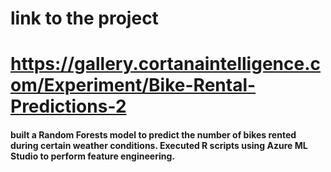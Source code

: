 
# link to the project 

# https://gallery.cortanaintelligence.com/Experiment/Bike-Rental-Predictions-2

#### built a Random Forests model to predict the number of bikes rented during certain weather conditions. Executed R scripts using Azure ML Studio to perform feature engineering.
